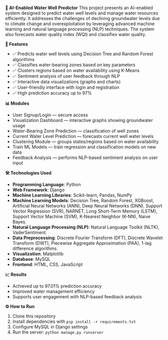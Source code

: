  **🌊 AI-Enabled Water Well Predictor**
This project presents an AI-enabled system designed to predict water well levels and manage water resources efficiently. It addresses the challenges of declining groundwater levels due to climate change and overexploitation by leveraging advanced machine learning and natural language processing (NLP) techniques. The system also forecasts water quality index (WQI) and classifies water quality.

 **🚀 Features**
* ✅ Predicts water well levels using Decision Tree and Random Forest algorithms
* ✅ Classifies water-bearing zones based on key parameters
* ✅ Clusters regions based on water availability using K-Means
* ✅ Sentiment analysis of user feedback through NLP
* ✅ Interactive data visualizations (graphs and charts)
* ✅ User-friendly interface with login and registration
* ✅ High prediction accuracy up to 97%

 **📊 Modules**
* User Signup/Login — secure access
* Visualization Dashboard — interactive graphs showing groundwater usage
* Water-Bearing Zone Prediction — classification of well zones
* Current Water Level Prediction — forecasts current well water levels
* Clustering Module — groups states/regions based on water availability
* Train ML Models — train regression and classification models on new data
* Feedback Analysis — performs NLP-based sentiment analysis on user input

 **🛠️ Technologies Used**
* **Programming Language**: Python
* **Web Framework**: Django
* **Machine Learning Libraries**: Scikit-learn, Pandas, NumPy
* **Machine Learning Models**: Decision Tree, Random Forest, XGBoost, Artificial Neural Networks (ANN), Deep Neural Networks (DNN), Support Vector Regression (SVR), NARNET, Long Short-Term Memory (LSTM), Support Vector Machine (SVM), K-Nearest Neighbor (K-NN), Naive Bayes.
* **Natural Language Processing (NLP)**: Natural Language Toolkit (NLTK), VaderSentiment.
* **Data Preprocessing**: Discrete Fourier Transform (DFT), Discrete Wavelet Transform (DWT), Piecewise Aggregate Approximation (PAA), 1-lag difference algorithms.
* **Visualization**: Matplotlib
* **Database**: MySQL
* **Frontend**: HTML, CSS, JavaScript 

**📈 Results**
* Achieved up to 97.01% prediction accuracy
* Improved water management efficiency
* Supports user engagement with NLP-based feedback analysis
  
**⚙️ How to Run**
1. Clone this repository
2. Install dependencies with `pip install -r requirements.txt`
3. Configure MySQL in Django settings
4. Run the server: `python manage.py runserver`







